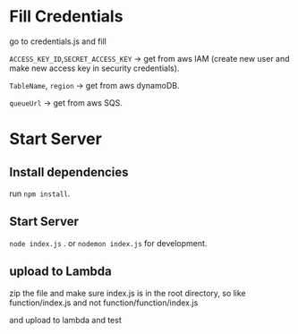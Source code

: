 # Fill Credentials

go to credentials.js and fill 



`ACCESS_KEY_ID`,`SECRET_ACCESS_KEY` -> get from aws IAM (create new user and make new access key in security credentials).




`TableName`, `region` -> get from aws dynamoDB.



`queueUrl` -> get from aws SQS.



# Start Server 

## Install dependencies

run `npm install`.

## Start Server

`node index.js` .
or `nodemon index.js` for development.

## upload to Lambda

zip the file and make sure index.js is in the root directory, so like function/index.js and not function/function/index.js

and upload to lambda and test
